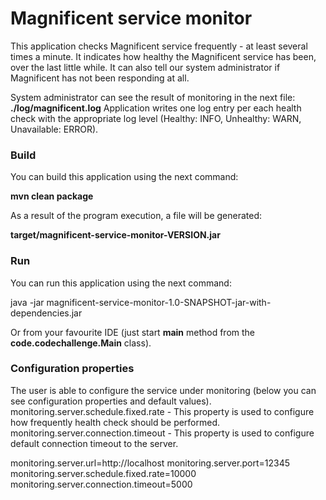 # Magnificent service monitor

This application checks Magnificent service frequently - at least several times a minute.
It indicates how healthy the Magnificent service has been, over the last little while.
It can also tell our system administrator if Magnificent has not been responding at all.

System administrator can see the result of monitoring in the next file: **./log/magnificent.log**
Application writes one log entry per each health check with the appropriate log level (Healthy: INFO, 
Unhealthy: WARN, Unavailable: ERROR).

### Build

You can build this application using the next command:
<p><strong>mvn clean package</strong></p>

As a result of the program execution, a file will be generated:
<p><strong>target/magnificent-service-monitor-VERSION.jar</strong></p>

### Run

You can run this application using the next command:

java -jar magnificent-service-monitor-1.0-SNAPSHOT-jar-with-dependencies.jar 

Or from your favourite IDE (just start **main** method from the **code.codechallenge.Main** class). 

### Configuration properties

The user is able to configure the service under monitoring (below you can see configuration properties and default values).
monitoring.server.schedule.fixed.rate - This property is used to configure how frequently health check should be performed.
monitoring.server.connection.timeout - This property is used to configure default connection timeout to the server.

monitoring.server.url=http://localhost
monitoring.server.port=12345
monitoring.server.schedule.fixed.rate=10000
monitoring.server.connection.timeout=5000

